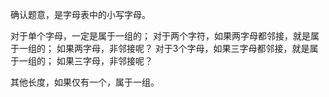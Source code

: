 

确认题意，是字母表中的小写字母。

对于单个字母，一定是属于一组的；
对于两个字符，如果两字母都邻接，就是属于一组的；
  如果两字母，非邻接呢？
对于3个字母，如果三字母都邻接，就是属于一组的；
  如果三字母，非邻接呢？

其他长度，如果仅有一个，属于一组。


